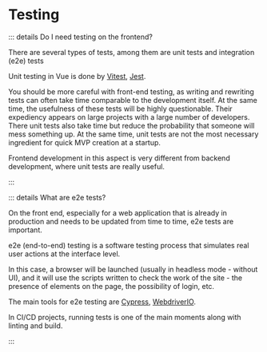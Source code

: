 # Testing

::: details Do I need testing on the frontend?

There are several types of tests, among them are unit tests and integration (e2e) tests

Unit testing in Vue is done by [Vitest](https://vitest.dev/), [Jest](https://jestjs.io/).

You should be more careful with front-end testing, as writing and rewriting tests can often take time comparable to the development itself. At the same time, the usefulness of these tests will be highly questionable. Their expediency appears on large projects with a large number of developers. There unit tests also take time but reduce the probability that someone will mess something up. At the same time, unit tests are not the most necessary ingredient for quick MVP creation at a startup.

Frontend development in this aspect is very different from backend development, where unit tests are really useful.

:::

::: details What are e2e tests?

On the front end, especially for a web application that is already in production and needs to be updated from time to time, e2e tests are important.

e2e (end-to-end) testing is a software testing process that simulates real user actions at the interface level.

In this case, a browser will be launched (usually in headless mode - without UI), and it will use the scripts written to check the work of the site - the presence of elements on the page, the possibility of login, etc.

The main tools for e2e testing are [Cypress](https://www.cypress.io/), [WebdriverIO](https://webdriver.io/).

In CI/CD projects, running tests is one of the main moments along with linting and build.

:::
